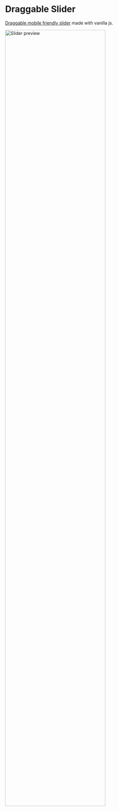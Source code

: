# Draggable Slider
<a href="https://janisjuniors.github.io/Draggable-Slider">Draggable mobile friendly slider</a> made with vanilla js.

<img src="https://user-images.githubusercontent.com/104723218/229343900-f6c5fe05-df88-4615-9c6b-f938388d0aa3.png" alt="Slider preview" width="80%">
